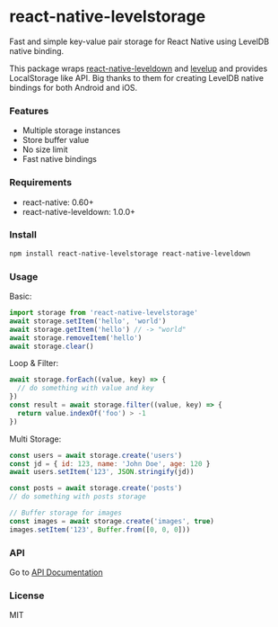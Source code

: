 # react-native-levelstorage

Fast and simple key-value pair storage for React Native using LevelDB native binding.

This package wraps [react-native-leveldown](https://github.com/andymatuschak/react-native-leveldown) and [levelup](https://github.com/Level/levelup) and provides LocalStorage like API. Big thanks to them for creating LevelDB native bindings for both Android and iOS. 

### Features

- Multiple storage instances
- Store buffer value
- No size limit
- Fast native bindings

### Requirements

- react-native: 0.60+
- react-native-leveldown: 1.0.0+

### Install

```sh
npm install react-native-levelstorage react-native-leveldown
```

### Usage

Basic:
```js
import storage from 'react-native-levelstorage'
await storage.setItem('hello', 'world')
await storage.getItem('hello') // -> "world"
await storage.removeItem('hello')
await storage.clear()
```

Loop & Filter:
```js
await storage.forEach((value, key) => {
  // do something with value and key
})
const result = await storage.filter((value, key) => {
  return value.indexOf('foo') > -1
})
```

Multi Storage:
```js
const users = await storage.create('users')
const jd = { id: 123, name: 'John Doe', age: 120 }
await users.setItem('123', JSON.stringify(jd))

const posts = await storage.create('posts')
// do something with posts storage

// Buffer storage for images
const images = await storage.create('images', true)
images.setItem('123', Buffer.from([0, 0, 0]))
```

### API

Go to [API Documentation](https://rhaldkhein.github.io/react-native-levelstorage/)

### License

MIT